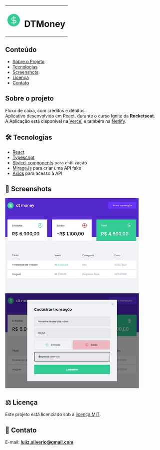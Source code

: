<table>
  <tr>
    <td><img src="https://github.com/luiizsilverio/dtmoney/blob/master/public/favicon.png" /></td>
    <td><h1>DTMoney</h1></td>
  </tr>
</table>

## Conteúdo
* [Sobre o Projeto](#sobre-o-projeto)
* [Tecnologias](#hammer_and_wrench-tecnologias)
* [Screenshots](#camera_flash-screenshots)
* [Licença](#balance_scale-licença)
* [Contato](#email-contato)

## Sobre o projeto
Fluxo de caixa, com créditos e débitos.<br />
Aplicativo desenvolvido em React, durante o curso Ignite da __Rocketseat__.<br />
A Aplicação está disponível na [Vercel](https://dtmoney-react.vercel.app) e também na [Netlify](https://dtmoney-react.netlify.app).<br />

## :hammer_and_wrench: Tecnologias
* <ins>React</ins>
* <ins>Typescript</ins>
* <ins>Styled-components</ins> para estilização
* <ins>MirageJs</ins> para criar uma API fake
* <ins>Axios</ins> para acesso à API

## :camera_flash: Screenshots
![](https://github.com/luiizsilverio/dtmoney/blob/master/public/dtmoney1.png)
![](https://github.com/luiizsilverio/dtmoney/blob/master/public/dtmoney2.png)

## :balance_scale: Licença
Este projeto está licenciado sob a [licença MIT](LICENSE).

## :email: Contato

E-mail: [**luiiz.silverio@gmail.com**](mailto:luiiz.silverio@gmail.com)

